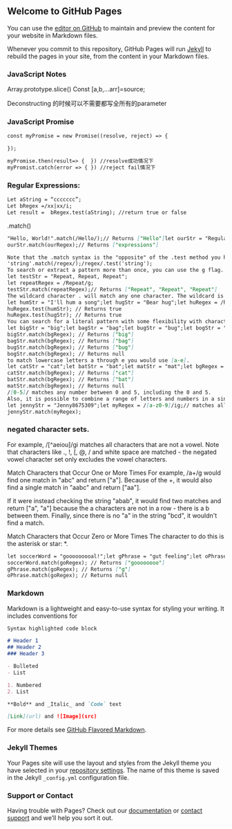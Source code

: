 ## Welcome to GitHub Pages

You can use the [editor on GitHub](https://github.com/TinaYanUK/JavaScript-Notes/edit/gh-pages/index.md) to maintain and preview the content for your website in Markdown files.

Whenever you commit to this repository, GitHub Pages will run [Jekyll](https://jekyllrb.com/) to rebuild the pages in your site, from the content in your Markdown files.

### JavaScript Notes
Array.prototype.slice()
Const [a,b,...arr]=source;

Deconstructing 的时候可以不需要都写全所有的parameter


### JavaScript Promise
```markdown
const myPromise = new Promise((resolve, reject) => {

});

myPromise.then(result=> {  }) //resolve成功情况下
myPromist.catch(error => { }) //reject fail情况下
```

### Regular Expressions:
```markdown
Let aString = “ccccccc”;
Let bRegex =/xx|xx/i;
Let result =  bRegex.test(aString); //return true or false
```

.match()
```markdown
"Hello, World!".match(/Hello/);// Returns ["Hello"]let ourStr = "Regular expressions";let ourRegex = /expressions/;
ourStr.match(ourRegex);// Returns ["expressions"]

Note that the .match syntax is the "opposite" of the .test method you have been using thus far:
'string'.match(/regex/);/regex/.test('string');
To search or extract a pattern more than once, you can use the g flag.
let testStr = "Repeat, Repeat, Repeat";
let repeatRegex = /Repeat/g;
testStr.match(repeatRegex);// Returns ["Repeat", "Repeat", "Repeat"]
The wildcard character . will match any one character. The wildcard is also called dot and period.
let humStr = "I'll hum a song";let hugStr = "Bear hug";let huRegex = /hu./;
huRegex.test(humStr); // Returns true
huRegex.test(hugStr); // Returns true
You can search for a literal pattern with some flexibility with character classes. Character classes allow you to define a group of characters you wish to match by placing them inside square ([ and ]) brackets.
let bigStr = "big";let bagStr = "bag";let bugStr = "bug";let bogStr = "bog";let bgRegex = /b[aiu]g/;
bigStr.match(bgRegex); // Returns ["big"]
bagStr.match(bgRegex); // Returns ["bag"]
bugStr.match(bgRegex); // Returns ["bug"]
bogStr.match(bgRegex); // Returns null
to match lowercase letters a through e you would use [a-e].
let catStr = "cat";let batStr = "bat";let matStr = "mat";let bgRegex = /[a-e]at/;
catStr.match(bgRegex); // Returns ["cat"]
batStr.match(bgRegex); // Returns ["bat"]
matStr.match(bgRegex); // Returns null
/[0-5]/ matches any number between 0 and 5, including the 0 and 5.
Also, it is possible to combine a range of letters and numbers in a single character set.
let jennyStr = "Jenny8675309";let myRegex = /[a-z0-9]/ig;// matches all letters and numbers in jennyStr
jennyStr.match(myRegex);
```

### negated character sets.
For example, /[^aeiou]/gi matches all characters that are not a vowel. Note that characters like ., !, [, @, / and white space are matched - the negated vowel character set only excludes the vowel characters.

Match Characters that Occur One or More Times
For example, /a+/g would find one match in "abc" and return ["a"]. Because of the +, it would also find a single match in "aabc" and return ["aa"].

If it were instead checking the string "abab", it would find two matches and return ["a", "a"] because the a characters are not in a row - there is a b between them. Finally, since there is no "a" in the string "bcd", it wouldn't find a match.

Match Characters that Occur Zero or More Times
The character to do this is the asterisk or star: *.
```markdown
let soccerWord = "gooooooooal!";let gPhrase = "gut feeling";let oPhrase = "over the moon";let goRegex = /go*/;
soccerWord.match(goRegex); // Returns ["goooooooo"]
gPhrase.match(goRegex); // Returns ["g"]
oPhrase.match(goRegex); // Returns null
```

### Markdown

Markdown is a lightweight and easy-to-use syntax for styling your writing. It includes conventions for

```markdown
Syntax highlighted code block

# Header 1
## Header 2
### Header 3

- Bulleted
- List

1. Numbered
2. List

**Bold** and _Italic_ and `Code` text

[Link](url) and ![Image](src)
```

For more details see [GitHub Flavored Markdown](https://guides.github.com/features/mastering-markdown/).

### Jekyll Themes

Your Pages site will use the layout and styles from the Jekyll theme you have selected in your [repository settings](https://github.com/TinaYanUK/JavaScript-Notes/settings). The name of this theme is saved in the Jekyll `_config.yml` configuration file.

### Support or Contact

Having trouble with Pages? Check out our [documentation](https://docs.github.com/categories/github-pages-basics/) or [contact support](https://github.com/contact) and we’ll help you sort it out.
